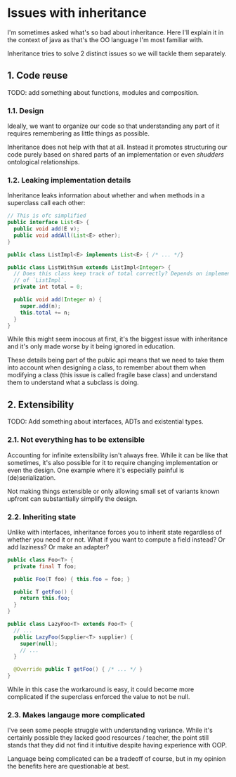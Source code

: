 # Issues with inheritance

I'm sometimes asked what's so bad about inheritance. Here I'll explain it in the
context of java as that's the OO language I'm most familiar with.

Inheritance tries to solve 2 distinct issues so we will tackle them separately.

## 1. Code reuse

TODO: add something about functions, modules and composition.

### 1.1. Design

Ideally, we want to organize our code so that understanding any part of it
requires remembering as little things as possible.

Inheritance does not help with that at all. Instead it promotes structuring
our code purely based on shared parts of an implementation or even *shudders*
ontological relationships.

### 1.2. Leaking implementation details

Inheritance leaks information about whether and when methods in a superclass
call each other:

```java
// This is ofc simplified
public interface List<E> {
  public void add(E v);
  public void addAll(List<E> other);
}

public class ListImpl<E> implements List<E> { /* ... */}

public class ListWithSum extends ListImpl<Integer> {
  // Does this class keep track of total correctly? Depends on implementation
  // of `ListImpl`.
  private int total = 0;

  public void add(Integer n) {
    super.add(n);
    this.total += n;
  }
}
```

While this might seem inocous at first, it's the biggest issue with inheritance
and it's only made worse by it being ignored in education.

These details being part of the public api means that we need to take them into
account when designing a class, to remember about them when modifying a class
(this issue is called fragile base class) and understand them to understand what
a subclass is doing.

## 2. Extensibility

TODO: Add something about interfaces, ADTs and existential types.

### 2.1. Not everything has to be extensible

Accounting for infinite extensibility isn't always free. While it can be like
that sometimes, it's also possible for it to require changing implementation or
even the design. One example where it's especially painful is (de)serialization.

Not making things extensible or only allowing small set of variants known
upfront can substantially simplify the design.

### 2.2. Inheriting state

Unlike with interfaces, inheritance forces you to inherit state regardless of
whether you need it or not. What if you want to compute a field instead? Or add
laziness? Or make an adapter?

```java
public class Foo<T> {
  private final T foo;

  public Foo(T foo) { this.foo = foo; }

  public T getFoo() {
    return this.foo;
  }
}

public class LazyFoo<T> extends Foo<T> {
  // ...
  public LazyFoo(Supplier<T> supplier) {
    super(null);
    // ...
  }

  @Override public T getFoo() { /* ... */ }
}
```

While in this case the workaround is easy, it could become more complicated if
the superclass enforced the value to not be null.

### 2.3. Makes langauge more complicated

I've seen some people struggle with understanding variance. While it's certainly
possible they lacked good resources / teacher, the point still stands that they
did not find it intuitive despite having experience with OOP.

Language being complicated can be a tradeoff of course, but in my opinion the
benefits here are questionable at best.
